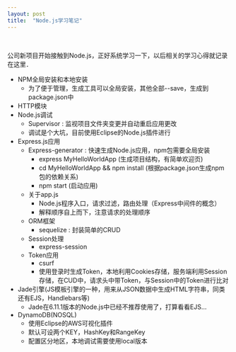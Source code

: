 ```yaml
---
layout: post
title:  "Node.js学习笔记" 
---
```


<br />

公司新项目开始接触到Node.js，正好系统学习一下，以后相关的学习心得就记录在这里．

 - NPM全局安装和本地安装
   - 为了便于管理，生成工具可以全局安装，其他全部--save，生成到package.json中
 - HTTP模块
 - Node.js调试
   - Supervisor : 监视项目文件夹变更并自动重启应用更改
   - 调试是个大坑，目前使用Eclipse的Node.js插件进行
 - Express.js应用
   - Express-generator : 快速生成Node.js应用，npm包需要全局安装
     - express MyHelloWorldApp (生成项目结构，有简单欢迎页)
     - cd MyHelloWorldApp && npm install (根据package.json生成npm包的依赖关系)
     - npm start (启动应用)
   - 关于app.js
     - Node.js程序入口，请求过滤，路由处理（Express中间件的概念）
     - 解释顺序自上而下，注意请求的处理顺序
   - ORM框架
     - sequelize :  封装简单的CRUD
   - Session处理
     - express-session
   - Token应用
     - csurf
     - 使用登录时生成Token，本地利用Cookies存储，服务端利用Session存储，在CUD中，请求头中带Token，与Session中的Token进行比对
 - Jade引擎(JS模板引擎的一种，用来从JSON数据中生成HTML字符串，同类还有EJS，Handlebars等)
   - Jade在6.11.1版本的Node.js中已经不推荐使用了，打算看看EJS...
 - DynamoDB(NOSQL)
   - 使用Eclipse的AWS可视化插件
   - 默认可设两个KEY，HashKey和RangeKey
   - 配置区分地区，本地调试需要使用local版本
